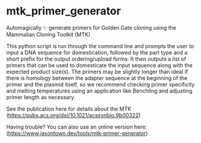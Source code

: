# mtk_primer_generator
Automagically ✨ generate primers for Golden Gate cloning using the Mammalian Cloning Toolkit (MTK)


This python script is run through the command line and prompts the user to input a DNA sequence for domestication, followed by the part type and a short prefix for the output ordering/upload forms. It then outputs a list of primers that can be used to domesticate the input sequence along with the expected product size(s). The primers may be slightly longer than ideal if there is homology between the adapter sequence at the beginning of the primer and the plasmid itself, so we recommend checking primer specificity and melting temperatures using an application like Benchling and adjusting primer length as necessary.

See the publication here for details about the MTK (https://pubs.acs.org/doi/10.1021/acssynbio.9b00322)

Having trouble? You can also use an online version here: (https://www.jasontown.dev/tools/mtk-primer-generator)
